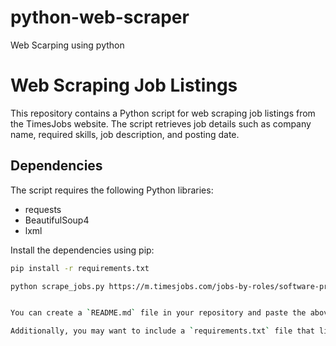 # python-web-scraper
Web Scarping using python

# Web Scraping Job Listings

This repository contains a Python script for web scraping job listings from the TimesJobs website. The script retrieves job details such as company name, required skills, job description, and posting date.

## Dependencies

The script requires the following Python libraries:

- requests
- BeautifulSoup4
- lxml

Install the dependencies using pip:

```bash
pip install -r requirements.txt

python scrape_jobs.py https://m.timesjobs.com/jobs-by-roles/software-programmer-jobs


You can create a `README.md` file in your repository and paste the above content into it. Make sure to replace any placeholder information with the actual details relevant to your project.

Additionally, you may want to include a `requirements.txt` file that lists the required Python libraries and their versions. You can generate this file by running `pip freeze > requirements.txt` in your project directory after installing the necessary libraries.

